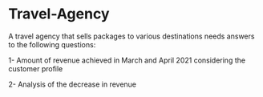 # Travel-Agency
A travel agency that sells packages to various destinations needs answers to the following questions:

1- Amount of revenue achieved in March and April 2021 considering the customer profile

2- Analysis of the decrease in revenue
